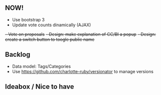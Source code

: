 ## NOW!

- Use bootstrap 3
- Update vote counts dinamically (AJAX)

<del>- Vote on proposals</del>
<del>- Design: make explanation of CC/BI a popup</del>
<del>- Design: create a switch button to toogle public name </del>

## Backlog

- Data model: Tags/Categories
- Use https://github.com/charlotte-ruby/versionator to manage versions


## Ideabox / Nice to have
